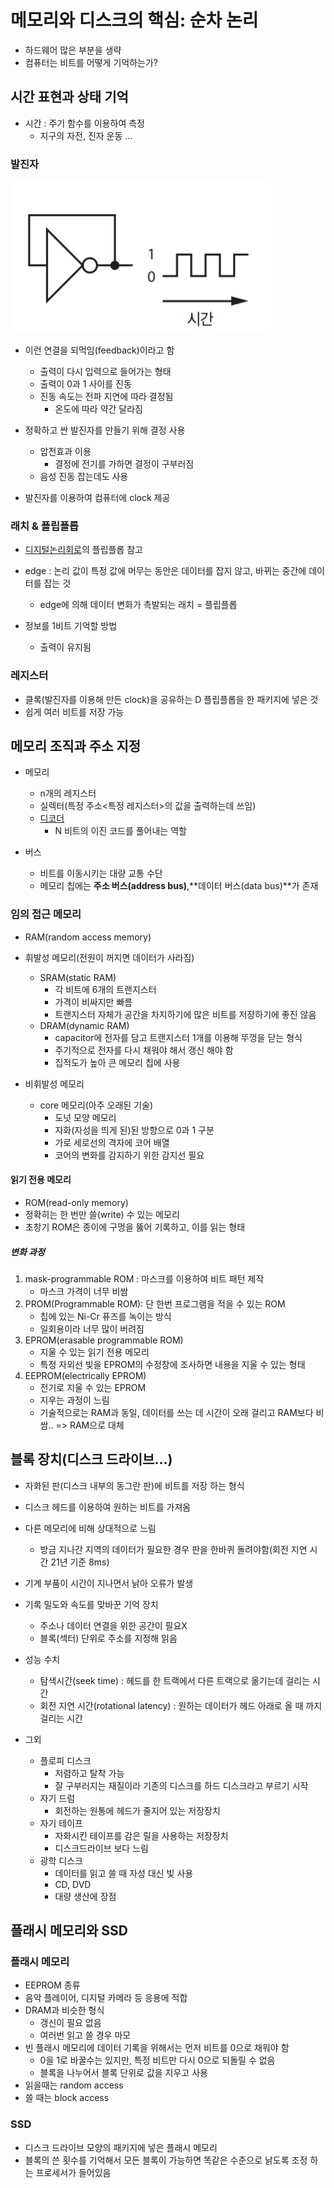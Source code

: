 # 메모리와 디스크의 핵심: 순차 논리

- 하드웨어 많은 부분을 생략
- 컴퓨터는 비트를 어떻게 기억하는가?



## 시간 표현과 상태 기억

- 시간 : 주기 함수를 이용하여 측정
  - 지구의 자전, 진자 운동 ...

### 발진자

![image-20220829220751665](./assets/발진자.png)

- 이런 연결을 되먹임(feedback)이라고 함
  - 출력이 다시 입력으로 들어가는 형태
  - 출력이 0과 1 사이를 진동
  - 진동 속도는 전파 지연에 따라 결정됨
    - 온도에 따라 약간 달라짐

- 정확하고 싼 발진자를 만들기 위해 결정 사용
  - 압전효과 이용
    - 결정에 전기를 가하면 결정이 구부러짐
  - 음성 진동 잡는데도 사용

- 발진자를 이용하여 컴퓨터에 clock 제공



### 래치 & 플립플롭

- [디지털논리회로][디지털논리회로]의 플립플롭 참고

- edge : 논리 값이 특정 값에 머무는 동안은 데이터를 잡지 않고, 바뀌는 중간에 데이터를 잡는 것
  - edge에 의해 데이터 변화가 촉발되는 래치 = 플립플롭
- 정보를 1비트 기억할 방법
  - 출력이 유지됨



### 레지스터

- 클록(발진자를 이용해 만든 clock)을 공유하는 D 플립플롭을 한 패키지에 넣은 것
- 쉽게 여러 비트를 저장 가능



## 메모리 조직과 주소 지정

- 메모리 
  - n개의 레지스터
  - 실렉터(특정 주소<특정 레지스터>의 값을 출력하는데 쓰임)
  - [디코더][디코더] 
    - N 비트의 이진 코드를 풀어내는 역할
  
- 버스
  - 비트를 이동시키는 대량 교통 수단
  - 메모리 칩에는 **주소 버스(address bus)**,**데이터 버스(data bus)**가 존재



### 임의 접근 메모리

- RAM(random access memory)
- 휘발성 메모리(전원이 꺼지면 데이터가 사라짐)
  - SRAM(static RAM)
    - 각 비트에 6개의 트랜지스터
    - 가격이 비싸지만 빠름
    - 트랜지스터 자체가 공간을 차지하기에 많은 비트를 저장하기에 좋진 않음
  - DRAM(dynamic RAM)
    - capacitor에 전자를 담고 트랜지스터 1개를 이용해 뚜껑을 닫는 형식
    - 주기적으로 전자를 다시 채워야 해서 갱신 해야 함
    - 집적도가 높아 큰 메모리 칩에 사용

- 비휘발성 메모리
  - core 메모리(아주 오래된 기술)
    - 도넛 모양 메모리
    - 자화(자성을 띄게 된)된 방향으로 0과 1 구분
    - 가로 세로선의 격자에 코어 배열
    - 코어의 변화를 감지하기 위한 감지선 필요



#### 읽기 전용 메모리

- ROM(read-only memory)
- 정확히는 한 번만 쓸(write) 수 있는 메모리
- 초창기 ROM은 종이에 구멍을 뚫어 기록하고, 이를 읽는 형태

##### 변화 과정

1. mask-programmable ROM : 마스크를 이용하여 비트 패턴 제작 
   - 마스크 가격이 너무 비쌈
2. PROM(Programmable ROM): 단 한번 프로그램을 적을 수 있는 ROM
   - 칩에 있는 Ni-Cr 퓨즈를 녹이는 방식
   - 일회용이라 너무 많이 버려짐
3. EPROM(erasable programmable ROM)
   - 지울 수 있는 읽기 전용 메모리
   - 특정 자외선 빛을 EPROM의 수정창에 조사하면 내용을 지울 수 있는 형태
4. EEPROM(electrically EPROM)
   - 전기로 지울 수 있는 EPROM
   - 지우는 과정이 느림
   - 기술적으로는 RAM과 동일, 데이터를 쓰는 데 시간이 오래 걸리고 RAM보다 비쌈.. => RAM으로 대체



## 블록 장치(디스크 드라이브...)

- 자화된 판(디스크 내부의 동그란 판)에 비트를 저장 하는 형식
- 디스크 헤드를 이용하여 원하는 비트를 가져옴
- 다른 메모리에 비해 상대적으로 느림
  - 방금 지나간 지역의 데이터가 필요한 경우 판을 한바퀴 돌려야함(회전 지연 시간 21년 기준 8ms)
- 기계 부품이 시간이 지나면서 낡아 오류가 발생
- 기록 밀도와 속도를 맞바꾼 기억 장치
  - 주소나 데이터 연결을 위한 공간이 필요X
  - 블록(섹터) 단위로 주소를 지정해 읽음
- 성능 수치
  - 탐색시간(seek time) : 헤드를 한 트랙에서 다른 트랙으로 옮기는데 걸리는 시간
  - 회전 지연 시간(rotational latency) : 원하는 데이터가 헤드 아래로 올 때 까지 걸리는 시간



- 그외
  - 플로피 디스크
    - 저렴하고 탈착 가능
    - 잘 구부러지는 재질이라 기존의 디스크를 하드 디스크라고 부르기 시작
  - 자기 드럼
    - 회전하는 원통에 헤드가 줄지어 있는 저장장치
  - 자기 테이프
    - 자화시킨 테이프를 감은 릴을 사용하는 저장장치
    - 디스크드라이브 보다 느림
  - 광학 디스크
    - 데이터를 읽고 쓸 때 자성 대신 빛 사용
    - CD, DVD
    - 대량 생산에 장점



## 플래시 메모리와 SSD

### 플래시 메모리

- EEPROM 종류
- 음악 플레이어, 디지털 카메라 등 응용에 적합
- DRAM과 비슷한 형식
  - 갱신이 필요 없음
  - 여러번 읽고 쓸 경우 마모
- 빈 플래시 메모리에 데이터 기록을 위해서는 먼저 비트를 0으로 채워야 함
  - 0을 1로 바꿀수는 있지만, 특정 비트만 다시 0으로 되돌릴 수 없음
  - 블록을 나누어서 블록 단위로 값을 지우고 사용
- 읽을때는 random access
- 쓸 때는 block access

### SSD

- 디스크 드라이브 모양의 패키지에 넣은 플래시 메모리
- 블록의 쓴 횟수를 기억해서 모든 블록이 가능하면 똑같은 수준으로 낡도록 조정 하는 프로세서가 들어있음



[디지털논리회로]: .\컴퓨터시스템구조\1장-디지털-논리-회로.md
[디코더]: .\컴퓨터시스템구조\2장-디지털-부품.md